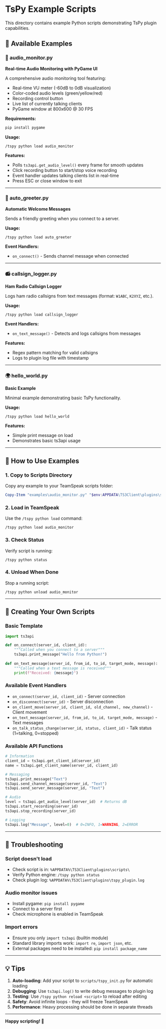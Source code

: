 # TsPy Example Scripts

This directory contains example Python scripts demonstrating TsPy plugin capabilities.

## 📁 Available Examples

### 🎤 audio_monitor.py
**Real-time Audio Monitoring with PyGame UI**

A comprehensive audio monitoring tool featuring:
- Real-time VU meter (-60dB to 0dB visualization)
- Color-coded audio levels (green/yellow/red)
- Recording control button
- Live list of currently talking clients
- PyGame window at 800x600 @ 30 FPS

**Requirements:**
```bash
pip install pygame
```

**Usage:**
```
/tspy python load audio_monitor
```

**Features:**
- Polls `ts3api.get_audio_level()` every frame for smooth updates
- Click recording button to start/stop voice recording
- Event handler updates talking clients list in real-time
- Press ESC or close window to exit

---

### 👋 auto_greeter.py
**Automatic Welcome Messages**

Sends a friendly greeting when you connect to a server.

**Usage:**
```
/tspy python load auto_greeter
```

**Event Handlers:**
- `on_connect()` - Sends channel message when connected

---

### 📻 callsign_logger.py
**Ham Radio Callsign Logger**

Logs ham radio callsigns from text messages (format: `W1ABC`, `K2XYZ`, etc.).

**Usage:**
```
/tspy python load callsign_logger
```

**Event Handlers:**
- `on_text_message()` - Detects and logs callsigns from messages

**Features:**
- Regex pattern matching for valid callsigns
- Logs to plugin log file with timestamp

---

### 🌍 hello_world.py
**Basic Example**

Minimal example demonstrating basic TsPy functionality.

**Usage:**
```
/tspy python load hello_world
```

**Features:**
- Simple print message on load
- Demonstrates basic ts3api usage

---

## 🔧 How to Use Examples

### 1. Copy to Scripts Directory

Copy any example to your TeamSpeak scripts folder:
```powershell
Copy-Item "examples\audio_monitor.py" "$env:APPDATA\TS3Client\plugins\scripts\"
```

### 2. Load in TeamSpeak

Use the `/tspy python load` command:
```
/tspy python load audio_monitor
```

### 3. Check Status

Verify script is running:
```
/tspy python status
```

### 4. Unload When Done

Stop a running script:
```
/tspy python unload audio_monitor
```

---

## 📝 Creating Your Own Scripts

### Basic Template

```python
import ts3api

def on_connect(server_id, client_id):
    """Called when you connect to a server"""
    ts3api.print_message("Hello from Python!")
    
def on_text_message(server_id, from_id, to_id, target_mode, message):
    """Called when a text message is received"""
    print(f"Received: {message}")
```

### Available Event Handlers

- `on_connect(server_id, client_id)` - Server connection
- `on_disconnect(server_id)` - Server disconnection
- `on_client_move(server_id, client_id, old_channel, new_channel)` - Client movement
- `on_text_message(server_id, from_id, to_id, target_mode, message)` - Text messages
- `on_talk_status_change(server_id, status, client_id)` - Talk status (1=talking, 0=stopped)

### Available API Functions

```python
# Information
client_id = ts3api.get_client_id(server_id)
name = ts3api.get_client_name(server_id, client_id)

# Messaging
ts3api.print_message("Text")
ts3api.send_channel_message(server_id, "Text")
ts3api.send_server_message(server_id, "Text")

# Audio
level = ts3api.get_audio_level(server_id)  # Returns dB
ts3api.start_recording(server_id)
ts3api.stop_recording(server_id)

# Logging
ts3api.log("Message", level=0)  # 0=INFO, 1=WARNING, 2=ERROR
```

---

## 🐛 Troubleshooting

### Script doesn't load
- Check script is in: `%APPDATA%\TS3Client\plugins\scripts\`
- Verify Python engine: `/tspy python status`
- Check plugin log: `%APPDATA%\TS3Client\plugins\tspy_plugin.log`

### Audio monitor issues
- Install pygame: `pip install pygame`
- Connect to a server first
- Check microphone is enabled in TeamSpeak

### Import errors
- Ensure you only `import ts3api` (builtin module)
- Standard library imports work: `import re`, `import json`, etc.
- External packages need to be installed: `pip install package_name`

---

## 💡 Tips

1. **Auto-loading**: Add your script to `scripts/tspy_init.py` for automatic loading
2. **Debugging**: Use `ts3api.log()` to write debug messages to plugin log
3. **Testing**: Use `/tspy python reload <script>` to reload after editing
4. **Safety**: Avoid infinite loops - they will freeze TeamSpeak
5. **Performance**: Heavy processing should be done in separate threads

---

**Happy scripting! 🚀**

